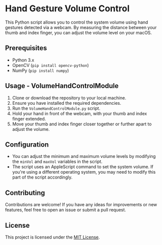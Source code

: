 # Hand Gesture Volume Control

This Python script allows you to control the system volume using hand gestures detected via a webcam. By measuring the distance between your thumb and index finger, you can adjust the volume level on your macOS.

## Prerequisites

- Python 3.x
- OpenCV (`pip install opencv-python`)
- NumPy (`pip install numpy`)

## Usage - VolumeHandControlModule

1. Clone or download the repository to your local machine.
2. Ensure you have installed the required dependencies.
3. Run the `VolumeHandControlModule.py` script.
4. Hold your hand in front of the webcam, with your thumb and index finger extended.
5. Move your thumb and index finger closer together or further apart to adjust the volume.

## Configuration

- You can adjust the minimum and maximum volume levels by modifying the `minVol` and `maxVol` variables in the script.
- The script uses an AppleScript command to set the system volume. If you're using a different operating system, you may need to modify this part of the script accordingly.

## Contributing

Contributions are welcome! If you have any ideas for improvements or new features, feel free to open an issue or submit a pull request.

## License

This project is licensed under the [MIT License](LICENSE).
